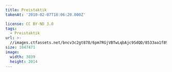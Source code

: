 ```yaml
---
title: Preistaktik
takenAt: '2010-02-07T18:06:20.000Z'

license: CC BY-ND 3.0
tags:
  - Preistaktik
url: >-
  //images.ctfassets.net/bncv3c2gt878/6pm7RGjVBTwLqbAjc9SdQD/8533aa1f89e1f441cd05872b86c8e9a7/preistaktik_4337632053_o
size: 1047471
image:
  width: 3039
  height: 2014
---
```

